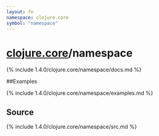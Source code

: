 ```yaml
---
layout: fn
namespace: clojure.core
symbol: "namespace"
---
```


# [clojure.core](../)/namespace

{% include 1.4.0/clojure.core/namespace/docs.md %}

##Examples

{% include 1.4.0/clojure.core/namespace/examples.md %}
## Source
{% include 1.4.0/clojure.core/namespace/src.md %}

